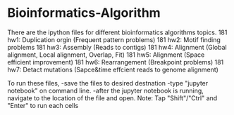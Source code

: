 # Bioinformatics-Algorithm
There are the ipython files for different bioinformatics algorithms topics.
181 hw1: Duplication orgin (Frequent pattern problems)
181 hw2: Motif finding problems
181 hw3: Assembly (Reads to contigs)
181 hw4: Alignment (Global alignment, Local alignment, Overlap, Fit) 
181 hw5: Alignment (Space efficient improvement)
181 hw6: Rearrangement (Breakpoint problems)
181 hw7: Detact mutations (Sapce&time effcient reads to genome alignment)

To run these files, 
-save the files to desired destnation
-type "jupyter notebook" on command line.
-after the jupyter notebook is running, navigate to the location of the file and open.
Note: Tap "Shift"/"Ctrl" and "Enter" to run each cells
